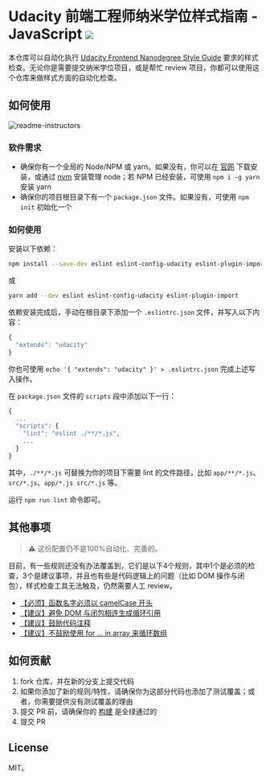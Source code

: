 # Udacity 前端工程师纳米学位样式指南 - JavaScript [![][Badges: Travis CI]][Links: Travis CI]

本仓库可以自动化执行 [Udacity Frontend Nanodegree Style Guide][] 要求的样式检查。无论你是需要提交纳米学位项目，或是帮忙 review 项目，你都可以使用这个仓库来做样式方面的自动化检查。

## 如何使用

![readme-instructors](./readme-instructors.gif)

### 软件需求

* 确保你有一个全局的 Node/NPM 或 yarn。如果没有，你可以在 [官网][Nodejs.org] 下载安装，或通过 [nvm][] 安装管理 node；若 NPM 已经安装，可使用 `npm i -g yarn` 安装 yarn
* 确保你的项目根目录下有一个 `package.json` 文件。如果没有，可使用 `npm init` 初始化一个

### 如何使用

安装以下依赖：

```bash
npm install --save-dev eslint eslint-config-udacity eslint-plugin-import
```

或

```bash
yarn add --dev eslint eslint-config-udacity eslint-plugin-import
```

依赖安装完成后，手动在根目录下添加一个 `.eslintrc.json` 文件，并写入以下内容：

```js
{
  "extends": "udacity"
}
```

你也可使用 `echo '{ "extends": "udacity" }' > .eslintrc.json` 完成上述写入操作。

在 `package.json` 文件的 `scripts` 段中添加以下一行：

```js
{
  ...
  "scripts": {
    "lint": "eslint ./**/*.js",
    ...
  }
}
```

其中，`./**/*.js` 可替换为你的项目下需要 lint 的文件路径，比如 `app/**/*.js`、`src/*.js`、`app/*.js src/*.js` 等。

运行 `npm run lint` 命令即可。

## 其他事项

> ⚠ 这份配置仍不是100%自动化、完善的。

目前，有一些规则还没有办法覆盖到，它们是以下4个规则，其中1个是必须的检查，3个是建议事项，并且也有些是代码逻辑上的问题（比如 DOM 操作与闭包），样式检查工具无法触及，仍然需要人工 review。

* [【必须】函数名字必须以 camelCase 开头][camel-case-naming]
* [【建议】避免 DOM 与闭包相连生成循环引用][nested-dom-closure]
* [【建议】鼓励代码注释][code-comments]
* [【建议】不鼓励使用 for ... in array 来循环数组][for-in-loop]

## 如何贡献

1. fork 仓库，并在新的分支上提交代码
2. 如果你添加了新的规则/特性，请确保你为这部分代码也添加了测试覆盖；或者，你需要提供没有测试覆盖的理由
3. 提交 PR 前，请确保你的 [构建][Links: Travis CI] 是全绿通过的
4. 提交 PR

## License

MIT。

[Udacity Frontend Nanodegree Style Guide]: https://github.com/udacity/frontend-nanodegree-styleguide-zh/blob/master/%E5%89%8D%E7%AB%AF%E5%B7%A5%E7%A8%8B%E5%B8%88%E7%BA%B3%E7%B1%B3%E5%AD%A6%E4%BD%8D%E6%A0%B7%E5%BC%8F%E6%8C%87%E5%8D%97%20-%20JavaScript.md
[Nodejs.org]: https://nodejs.org/en/
[nvm]: https://github.com/creationix/nvm

[camel-case-naming]: https://github.com/udacity/frontend-nanodegree-styleguide-zh/blob/master/%E5%89%8D%E7%AB%AF%E5%B7%A5%E7%A8%8B%E5%B8%88%E7%BA%B3%E7%B1%B3%E5%AD%A6%E4%BD%8D%E6%A0%B7%E5%BC%8F%E6%8C%87%E5%8D%97%20-%20JavaScript.md#%E5%91%BD%E5%90%8D
[nested-dom-closure]: https://github.com/udacity/frontend-nanodegree-styleguide-zh/blob/master/%E5%89%8D%E7%AB%AF%E5%B7%A5%E7%A8%8B%E5%B8%88%E7%BA%B3%E7%B1%B3%E5%AD%A6%E4%BD%8D%E6%A0%B7%E5%BC%8F%E6%8C%87%E5%8D%97%20-%20JavaScript.md#%E9%97%AD%E5%8C%85
[code-comments]: https://github.com/udacity/frontend-nanodegree-styleguide-zh/blob/master/%E5%89%8D%E7%AB%AF%E5%B7%A5%E7%A8%8B%E5%B8%88%E7%BA%B3%E7%B1%B3%E5%AD%A6%E4%BD%8D%E6%A0%B7%E5%BC%8F%E6%8C%87%E5%8D%97%20-%20JavaScript.md#%E6%B3%A8%E9%87%8A
[for-in-loop]: https://github.com/udacity/frontend-nanodegree-styleguide-zh/blob/master/%E5%89%8D%E7%AB%AF%E5%B7%A5%E7%A8%8B%E5%B8%88%E7%BA%B3%E7%B1%B3%E5%AD%A6%E4%BD%8D%E6%A0%B7%E5%BC%8F%E6%8C%87%E5%8D%97%20-%20JavaScript.md#for-for-in-%E5%92%8C-foreach

[Badges: Travis CI]: https://travis-ci.org/linesh-simplicity/eslint-config-udacity.svg?branch=master
[Links: Travis CI]: https://travis-ci.org/linesh-simplicity/eslint-config-udacity